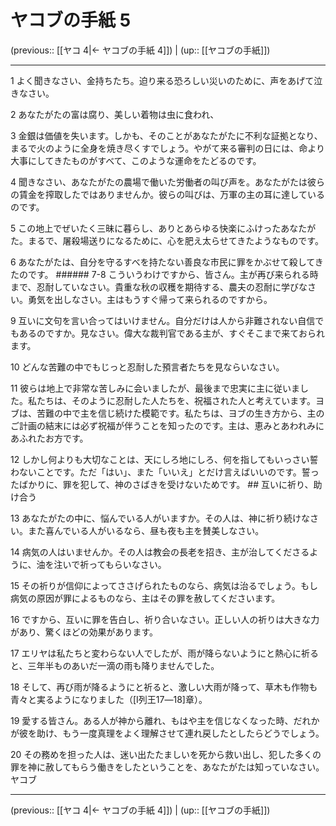 # ヤコブの手紙 5

(previous:: [[ヤコ 4|← ヤコブの手紙 4]]) | (up:: [[ヤコブの手紙]])

***


1 よく聞きなさい、金持ちたち。迫り来る恐ろしい災いのために、声をあげて泣きなさい。 

2 あなたがたの富は腐り、美しい着物は虫に食われ、 

3 金銀は価値を失います。しかも、そのことがあなたがたに不利な証拠となり、まるで火のように全身を焼き尽くすでしょう。やがて来る審判の日には、命より大事にしてきたものがすべて、このような運命をたどるのです。 

4 聞きなさい、あなたがたの農場で働いた労働者の叫び声を。あなたがたは彼らの賃金を搾取したではありませんか。彼らの叫びは、万軍の主の耳に達しているのです。 

5 この地上でぜいたく三昧に暮らし、ありとあらゆる快楽にふけったあなたがた。まるで、屠殺場送りになるために、心を肥え太らせてきたようなものです。 

6 あなたがたは、自分を守るすべを持たない善良な市民に罪をかぶせて殺してきたのです。 ###### 7-8 こういうわけですから、皆さん。主が再び来られる時まで、忍耐していなさい。貴重な秋の収穫を期待する、農夫の忍耐に学びなさい。勇気を出しなさい。主はもうすぐ帰って来られるのですから。 

9 互いに文句を言い合ってはいけません。自分だけは人から非難されない自信でもあるのですか。見なさい。偉大な裁判官である主が、すぐそこまで来ておられます。 

10 どんな苦難の中でもじっと忍耐した預言者たちを見ならいなさい。 

11 彼らは地上で非常な苦しみに会いましたが、最後まで忠実に主に従いました。私たちは、そのように忍耐した人たちを、祝福された人と考えています。ヨブは、苦難の中で主を信じ続けた模範です。私たちは、ヨブの生き方から、主のご計画の結末には必ず祝福が伴うことを知ったのです。主は、恵みとあわれみにあふれたお方です。 

12 しかし何よりも大切なことは、天にしろ地にしろ、何を指してもいっさい誓わないことです。ただ「はい」、また「いいえ」とだけ言えばいいのです。誓ったばかりに、罪を犯して、神のさばきを受けないためです。 ## 互いに祈り、助け合う 

13 あなたがたの中に、悩んでいる人がいますか。その人は、神に祈り続けなさい。また喜んでいる人がいるなら、昼も夜も主を賛美しなさい。 

14 病気の人はいませんか。その人は教会の長老を招き、主が治してくださるように、油を注いで祈ってもらいなさい。 

15 その祈りが信仰によってささげられたものなら、病気は治るでしょう。もし病気の原因が罪によるものなら、主はその罪を赦してくださいます。 

16 ですから、互いに罪を告白し、祈り合いなさい。正しい人の祈りは大きな力があり、驚くほどの効果があります。 

17 エリヤは私たちと変わらない人でしたが、雨が降らないようにと熱心に祈ると、三年半ものあいだ一滴の雨も降りませんでした。 

18 そして、再び雨が降るようにと祈ると、激しい大雨が降って、草木も作物も青々と実るようになりました（[Ⅰ列王17―18]章）。 

19 愛する皆さん。ある人が神から離れ、もはや主を信じなくなった時、だれかが彼を助け、もう一度真理をよく理解させて連れ戻したとしたらどうでしょう。 

20 その務めを担った人は、迷い出たたましいを死から救い出し、犯した多くの罪を神に赦してもらう働きをしたということを、あなたがたは知っていなさい。 ヤコブ

***

(previous:: [[ヤコ 4|← ヤコブの手紙 4]]) | (up:: [[ヤコブの手紙]])
